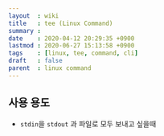 ```yaml
---
layout  : wiki
title   : tee (Linux Command)
summary : 
date    : 2020-04-12 20:29:35 +0900
lastmod : 2020-06-27 15:13:58 +0900
tags    : [linux, tee, command, cli]
draft   : false
parent  : linux command
---
```


## 사용 용도
* `stdin`을 `stdout` 과 파일로 모두 보내고 싶을때

